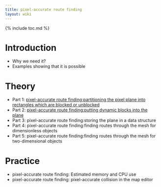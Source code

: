 ```yaml
---
title: pixel-accurate route finding
layout: wiki
---
```

{% include toc.md %}
#  Introduction
 * Why we need it?
 * Examples showing that it is possible
#  Theory
 * Part 1: [pixel-accurate route finding:partitioning the pixel plane into rectangles which are blocked or unblocked](pixel-accurate_route_finding/partitioning_the_pixel_plane_into_rectangles_which_are_blocked_or_unblocked.html)
 * Part 2: [pixel-accurate route finding:putting dynamic blocks into the plane](pixel-accurate_route_finding/putting_dynamic_blocks_into_the_plane.html)
 * Part 3: pixel-accurate route finding:storing the plane in a data structure
 * Part 4: pixel-accurate route finding:finding routes through the mesh for dimensionless objects
 * Part 5: pixel-accurate route finding:finding routes through the mesh for two-dimensional objects
#  Practice
 * pixel-accurate route finding: Estimated memory and CPU use
 * pixel-accurate route finding: pixel-accurate collision in the map editor
